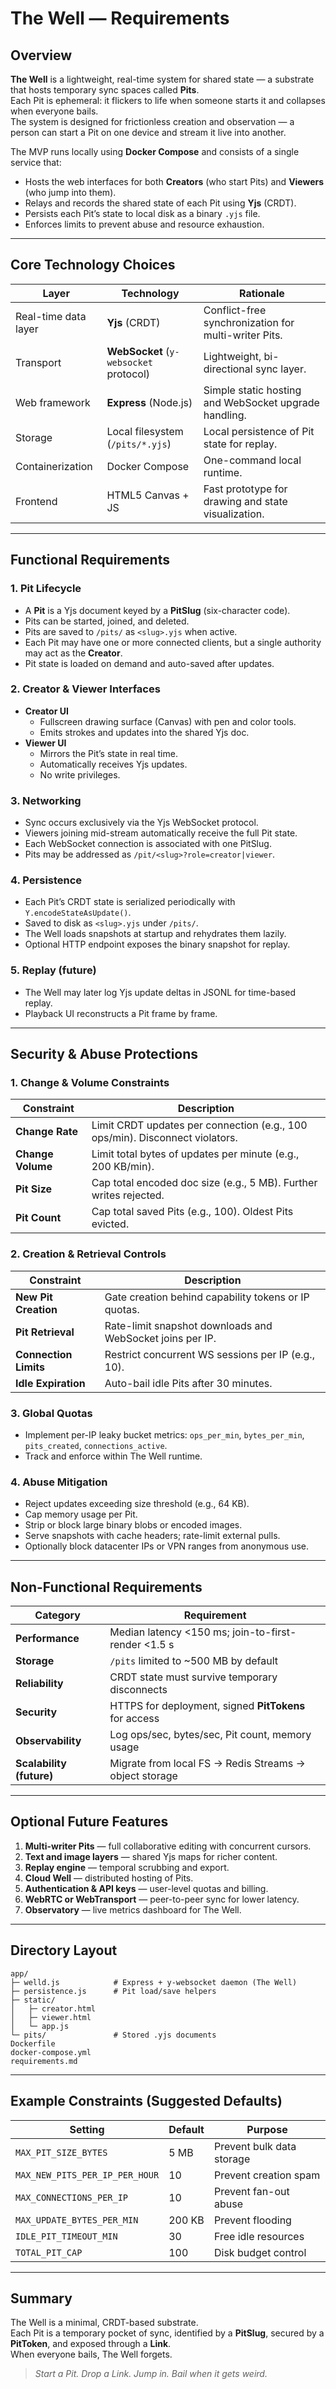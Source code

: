 # The Well — Requirements

## Overview

**The Well** is a lightweight, real-time system for shared state — a substrate that hosts temporary sync spaces called **Pits**.  
Each Pit is ephemeral: it flickers to life when someone starts it and collapses when everyone bails.  
The system is designed for frictionless creation and observation — a person can start a Pit on one device and stream it live into another.

The MVP runs locally using **Docker Compose** and consists of a single service that:

- Hosts the web interfaces for both **Creators** (who start Pits) and **Viewers** (who jump into them).  
- Relays and records the shared state of each Pit using **Yjs** (CRDT).  
- Persists each Pit’s state to local disk as a binary `.yjs` file.  
- Enforces limits to prevent abuse and resource exhaustion.

---

## Core Technology Choices

| Layer | Technology | Rationale |
|--------|-------------|-----------|
| Real-time data layer | **Yjs** (CRDT) | Conflict-free synchronization for multi-writer Pits. |
| Transport | **WebSocket** (`y-websocket` protocol) | Lightweight, bi-directional sync layer. |
| Web framework | **Express** (Node.js) | Simple static hosting and WebSocket upgrade handling. |
| Storage | Local filesystem (`/pits/*.yjs`) | Local persistence of Pit state for replay. |
| Containerization | Docker Compose | One-command local runtime. |
| Frontend | HTML5 Canvas + JS | Fast prototype for drawing and state visualization. |

---

## Functional Requirements

### 1. Pit Lifecycle
- A **Pit** is a Yjs document keyed by a **PitSlug** (six-character code).  
- Pits can be started, joined, and deleted.  
- Pits are saved to `/pits/` as `<slug>.yjs` when active.  
- Each Pit may have one or more connected clients, but a single authority may act as the **Creator**.  
- Pit state is loaded on demand and auto-saved after updates.

### 2. Creator & Viewer Interfaces
- **Creator UI**
  - Fullscreen drawing surface (Canvas) with pen and color tools.
  - Emits strokes and updates into the shared Yjs doc.
- **Viewer UI**
  - Mirrors the Pit’s state in real time.
  - Automatically receives Yjs updates.
  - No write privileges.

### 3. Networking
- Sync occurs exclusively via the Yjs WebSocket protocol.  
- Viewers joining mid-stream automatically receive the full Pit state.  
- Each WebSocket connection is associated with one PitSlug.  
- Pits may be addressed as `/pit/<slug>?role=creator|viewer`.

### 4. Persistence
- Each Pit’s CRDT state is serialized periodically with `Y.encodeStateAsUpdate()`.
- Saved to disk as `<slug>.yjs` under `/pits/`.
- The Well loads snapshots at startup and rehydrates them lazily.
- Optional HTTP endpoint exposes the binary snapshot for replay.

### 5. Replay (future)
- The Well may later log Yjs update deltas in JSONL for time-based replay.
- Playback UI reconstructs a Pit frame by frame.

---

## Security & Abuse Protections

### 1. Change & Volume Constraints
| Constraint | Description |
|-------------|--------------|
| **Change Rate** | Limit CRDT updates per connection (e.g., 100 ops/min). Disconnect violators. |
| **Change Volume** | Limit total bytes of updates per minute (e.g., 200 KB/min). |
| **Pit Size** | Cap total encoded doc size (e.g., 5 MB). Further writes rejected. |
| **Pit Count** | Cap total saved Pits (e.g., 100). Oldest Pits evicted. |

### 2. Creation & Retrieval Controls
| Constraint | Description |
|-------------|--------------|
| **New Pit Creation** | Gate creation behind capability tokens or IP quotas. |
| **Pit Retrieval** | Rate-limit snapshot downloads and WebSocket joins per IP. |
| **Connection Limits** | Restrict concurrent WS sessions per IP (e.g., 10). |
| **Idle Expiration** | Auto-bail idle Pits after 30 minutes. |

### 3. Global Quotas
- Implement per-IP leaky bucket metrics: `ops_per_min`, `bytes_per_min`, `pits_created`, `connections_active`.
- Track and enforce within The Well runtime.

### 4. Abuse Mitigation
- Reject updates exceeding size threshold (e.g., 64 KB).
- Cap memory usage per Pit.
- Strip or block large binary blobs or encoded images.
- Serve snapshots with cache headers; rate-limit external pulls.
- Optionally block datacenter IPs or VPN ranges from anonymous use.

---

## Non-Functional Requirements

| Category | Requirement |
|-----------|-------------|
| **Performance** | Median latency <150 ms; join-to-first-render <1.5 s |
| **Storage** | `/pits` limited to ~500 MB by default |
| **Reliability** | CRDT state must survive temporary disconnects |
| **Security** | HTTPS for deployment, signed **PitTokens** for access |
| **Observability** | Log ops/sec, bytes/sec, Pit count, memory usage |
| **Scalability (future)** | Migrate from local FS → Redis Streams → object storage |

---

## Optional Future Features

1. **Multi-writer Pits** — full collaborative editing with concurrent cursors.  
2. **Text and image layers** — shared Yjs maps for richer content.  
3. **Replay engine** — temporal scrubbing and export.  
4. **Cloud Well** — distributed hosting of Pits.  
5. **Authentication & API keys** — user-level quotas and billing.  
6. **WebRTC or WebTransport** — peer-to-peer sync for lower latency.  
7. **Observatory** — live metrics dashboard for The Well.

---

## Directory Layout

```
app/
├─ welld.js            # Express + y-websocket daemon (The Well)
├─ persistence.js      # Pit load/save helpers
├─ static/
│   ├─ creator.html
│   ├─ viewer.html
│   └─ app.js
└─ pits/               # Stored .yjs documents
Dockerfile
docker-compose.yml
requirements.md
```

---

## Example Constraints (Suggested Defaults)

| Setting | Default | Purpose |
|----------|----------|----------|
| `MAX_PIT_SIZE_BYTES` | 5 MB | Prevent bulk data storage |
| `MAX_NEW_PITS_PER_IP_PER_HOUR` | 10 | Prevent creation spam |
| `MAX_CONNECTIONS_PER_IP` | 10 | Prevent fan-out abuse |
| `MAX_UPDATE_BYTES_PER_MIN` | 200 KB | Prevent flooding |
| `IDLE_PIT_TIMEOUT_MIN` | 30 | Free idle resources |
| `TOTAL_PIT_CAP` | 100 | Disk budget control |

---

## Summary

The Well is a minimal, CRDT-based substrate.  
Each Pit is a temporary pocket of sync, identified by a **PitSlug**, secured by a **PitToken**, and exposed through a **Link**.  
When everyone bails, The Well forgets.

> _Start a Pit. Drop a Link. Jump in. Bail when it gets weird._